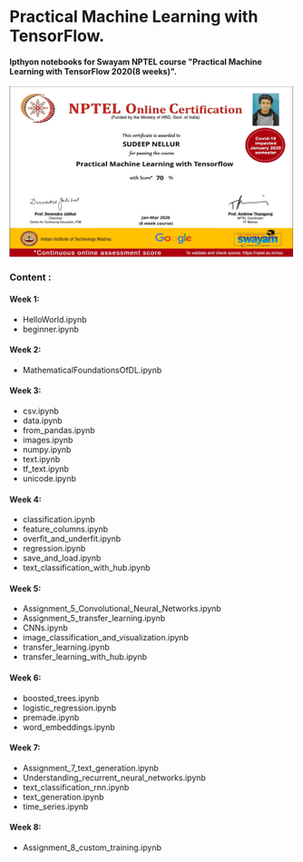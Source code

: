 # Practical Machine Learning with TensorFlow.

#### Ipthyon notebooks for Swayam NPTEL course "Practical Machine Learning with TensorFlow 2020(8 weeks)".

<img src="certificate.jpg" height="300" width="500">


### Content :

#### Week 1:

- HelloWorld.ipynb
- beginner.ipynb


#### Week 2:

- MathematicalFoundationsOfDL.ipynb


#### Week 3:

- csv.ipynb
- data.ipynb
- from_pandas.ipynb
- images.ipynb
- numpy.ipynb
- text.ipynb
- tf_text.ipynb
- unicode.ipynb


#### Week 4:

- classification.ipynb
- feature_columns.ipynb
- overfit_and_underfit.ipynb
- regression.ipynb
- save_and_load.ipynb
- text_classification_with_hub.ipynb


#### Week 5:

- Assignment_5_Convolutional_Neural_Networks.ipynb
- Assignment_5_transfer_learning.ipynb
- CNNs.ipynb
- image_classification_and_visualization.ipynb
- transfer_learning.ipynb
- transfer_learning_with_hub.ipynb


#### Week 6:

- boosted_trees.ipynb
- logistic_regression.ipynb
- premade.ipynb
- word_embeddings.ipynb


#### Week 7:

- Assignment_7_text_generation.ipynb
- Understanding_recurrent_neural_networks.ipynb
- text_classification_rnn.ipynb
- text_generation.ipynb
- time_series.ipynb


#### Week 8:

- Assignment_8_custom_training.ipynb


